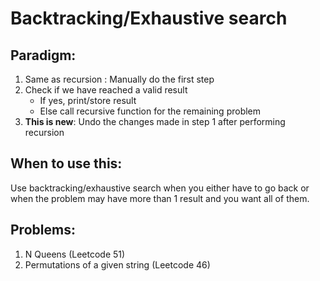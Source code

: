 
# Backtracking/Exhaustive search


## Paradigm:

1. Same as recursion : Manually do the first step
2. Check if we have reached a valid result
    - If yes, print/store result
    - Else call recursive function for the remaining problem
3. **This is new**: Undo the changes made in step 1 after performing recursion

## When to use this:

Use backtracking/exhaustive search when you either have to go back or when the problem may have more than 1 result and you want all of them.

## Problems:

1. N Queens (Leetcode 51)
2. Permutations of a given string (Leetcode 46)
